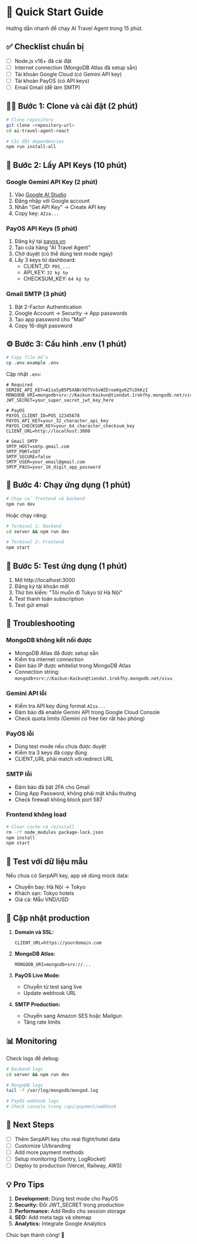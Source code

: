 # 🚀 Quick Start Guide

Hướng dẫn nhanh để chạy AI Travel Agent trong 15 phút.

## ✅ Checklist chuẩn bị

- [ ] Node.js v16+ đã cài đặt
- [ ] Internet connection (MongoDB Atlas đã setup sẵn)
- [ ] Tài khoản Google Cloud (có Gemini API key)
- [ ] Tài khoản PayOS (có API keys)
- [ ] Email Gmail (để làm SMTP)

## 🏃‍♂️ Bước 1: Clone và cài đặt (2 phút)

```bash
# Clone repository
git clone <repository-url>
cd ai-travel-agent-react

# Cài đặt dependencies
npm run install-all
```

## 🔑 Bước 2: Lấy API Keys (10 phút)

### Google Gemini API Key (2 phút)
1. Vào [Google AI Studio](https://aistudio.google.com)
2. Đăng nhập với Google account
3. Nhấn "Get API Key" → Create API key
4. Copy key: `AIza...`

### PayOS API Keys (5 phút)
1. Đăng ký tại [payos.vn](https://payos.vn)
2. Tạo cửa hàng "AI Travel Agent"
3. Chờ duyệt (có thể dùng test mode ngay)
4. Lấy 3 keys từ dashboard:
   - CLIENT_ID: `POS_...`
   - API_KEY: `32 ký tự`
   - CHECKSUM_KEY: `64 ký tự`

### Gmail SMTP (3 phút)
1. Bật 2-Factor Authentication
2. Google Account → Security → App passwords
3. Tạo app password cho "Mail"
4. Copy 16-digit password

## ⚙️ Bước 3: Cấu hình .env (1 phút)

```bash
# Copy file mẫu
cp .env.example .env
```

Cập nhật `.env`:
```env
# Required
GEMINI_API_KEY=AIzaSyB5P5XABrXOTVv5vWZEroeKgvKZTcDkKzI
MONGODB_URI=mongodb+srv://Kaikun:Kaikun@tiendat.1rokfhy.mongodb.net/vivu
JWT_SECRET=your_super_secret_jwt_key_here

# PayOS
PAYOS_CLIENT_ID=POS_12345678
PAYOS_API_KEY=your_32_character_api_key
PAYOS_CHECKSUM_KEY=your_64_character_checksum_key
CLIENT_URL=http://localhost:3000

# Gmail SMTP
SMTP_HOST=smtp.gmail.com
SMTP_PORT=587
SMTP_SECURE=false
SMTP_USER=your_email@gmail.com
SMTP_PASS=your_16_digit_app_password
```

## 🚀 Bước 4: Chạy ứng dụng (1 phút)

```bash
# Chạy cả frontend và backend
npm run dev
```

Hoặc chạy riêng:
```bash
# Terminal 1: Backend
cd server && npm run dev

# Terminal 2: Frontend  
npm start
```

## 🎉 Bước 5: Test ứng dụng (1 phút)

1. Mở http://localhost:3000
2. Đăng ký tài khoản mới
3. Thử tìm kiếm: "Tôi muốn đi Tokyo từ Hà Nội"
4. Test thanh toán subscription
5. Test gửi email

## 🐛 Troubleshooting

### MongoDB không kết nối được
- MongoDB Atlas đã được setup sẵn
- Kiểm tra internet connection
- Đảm bảo IP được whitelist trong MongoDB Atlas
- Connection string: `mongodb+srv://Kaikun:Kaikun@tiendat.1rokfhy.mongodb.net/vivu`

### Gemini API lỗi
- Kiểm tra API key đúng format `AIza...`
- Đảm bảo đã enable Gemini API trong Google Cloud Console
- Check quota limits (Gemini có free tier rất hào phóng)

### PayOS lỗi
- Dùng test mode nếu chưa được duyệt
- Kiểm tra 3 keys đã copy đúng
- CLIENT_URL phải match với redirect URL

### SMTP lỗi
- Đảm bảo đã bật 2FA cho Gmail
- Dùng App Password, không phải mật khẩu thường
- Check firewall không block port 587

### Frontend không load
```bash
# Clear cache và reinstall
rm -rf node_modules package-lock.json
npm install
npm start
```

## 📱 Test với dữ liệu mẫu

Nếu chưa có SerpAPI key, app sẽ dùng mock data:
- Chuyến bay: Hà Nội → Tokyo
- Khách sạn: Tokyo hotels
- Giá cả: Mẫu VND/USD

## 🔄 Cập nhật production

1. **Domain và SSL:**
   ```env
   CLIENT_URL=https://yourdomain.com
   ```

2. **MongoDB Atlas:**
   ```env
   MONGODB_URI=mongodb+srv://...
   ```

3. **PayOS Live Mode:**
   - Chuyển từ test sang live
   - Update webhook URL

4. **SMTP Production:**
   - Chuyển sang Amazon SES hoặc Mailgun
   - Tăng rate limits

## 📊 Monitoring

Check logs để debug:
```bash
# Backend logs
cd server && npm run dev

# MongoDB logs
tail -f /var/log/mongodb/mongod.log

# PayOS webhook logs
# Check console trong /api/payment/webhook
```

## 🎯 Next Steps

- [ ] Thêm SerpAPI key cho real flight/hotel data
- [ ] Customize UI/branding
- [ ] Add more payment methods
- [ ] Setup monitoring (Sentry, LogRocket)
- [ ] Deploy to production (Vercel, Railway, AWS)

## 💡 Pro Tips

1. **Development:** Dùng test mode cho PayOS
2. **Security:** Đổi JWT_SECRET trong production  
3. **Performance:** Add Redis cho session storage
4. **SEO:** Add meta tags và sitemap
5. **Analytics:** Integrate Google Analytics

Chúc bạn thành công! 🎉